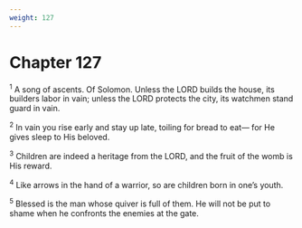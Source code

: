 ```yaml
---
weight: 127
---
```


# Chapter 127

<sup>1</sup> A song of ascents. Of Solomon. Unless the LORD builds the house, its builders labor in vain; unless the LORD protects the city, its watchmen stand guard in vain. 

<sup>2</sup> In vain you rise early and stay up late, toiling for bread to eat— for He gives sleep to His beloved. 

<sup>3</sup> Children are indeed a heritage from the LORD, and the fruit of the womb is His reward. 

<sup>4</sup> Like arrows in the hand of a warrior, so are children born in one’s youth. 

<sup>5</sup> Blessed is the man whose quiver is full of them. He will not be put to shame when he confronts the enemies at the gate. 


